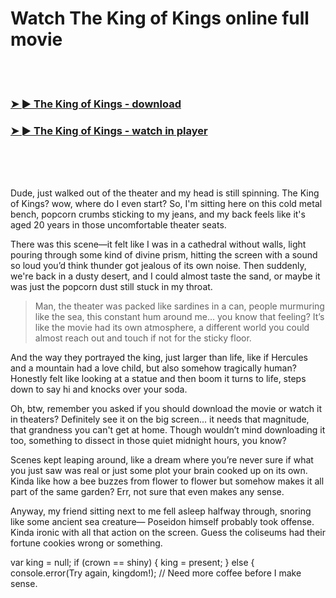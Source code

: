 <h1>Watch The King of Kings online full movie</h1>


<br><br>

<h3><a href="https://Wytebois-circribpivi1981.github.io/skjelaoonc/">➤ ► The King of Kings - download</a></h3> 
<h3><a href="https://Wytebois-circribpivi1981.github.io/skjelaoonc/">➤ ► The King of Kings - watch in player</a></h3>


<br><br><br>


Dude, just walked out of the theater and my head is still spinning. The King of Kings? wow, where do I even start? So, I'm sitting here on this cold metal bench, popcorn crumbs sticking to my jeans, and my back feels like it's aged 20 years in those uncomfortable theater seats.

There was this scene—it felt like I was in a cathedral without walls, light pouring through some kind of divine prism, hitting the screen with a sound so loud you’d think thunder got jealous of its own noise. Then suddenly, we're back in a dusty desert, and I could almost taste the sand, or maybe it was just the popcorn dust still stuck in my throat.

> Man, the theater was packed like sardines in a can, people murmuring like the sea, this constant hum around me... you know that feeling? It’s like the movie had its own atmosphere, a different world you could almost reach out and touch if not for the sticky floor. 

And the way they portrayed the king, just larger than life, like if Hercules and a mountain had a love child, but also somehow tragically human? Honestly felt like looking at a statue and then boom it turns to life, steps down to say hi and knocks over your soda.

Oh, btw, remember you asked if you should download the movie or watch it in theaters? Definitely see it on the big screen... it needs that magnitude, that grandness you can't get at home. Though wouldn’t mind downloading it too, something to dissect in those quiet midnight hours, you know?

Scenes kept leaping around, like a dream where you’re never sure if what you just saw was real or just some plot your brain cooked up on its own. Kinda like how a bee buzzes from flower to flower but somehow makes it all part of the same garden? Err, not sure that even makes any sense.

Anyway, my friend sitting next to me fell asleep halfway through, snoring like some ancient sea creature— Poseidon himself probably took offense. Kinda ironic with all that action on the screen. Guess the coliseums had their fortune cookies wrong or something.

var king = null; 
if (crown == shiny) { 
king = present; 
} else { 
console.error(Try again, kingdom!);
// Need more coffee before I make sense.

